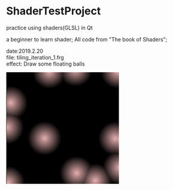 # ShaderTestProject
practice using shaders(GLSL) in Qt

a beginner to learn shader;
All code from "The book of Shaders";

date:2019.2.20   
file: tiling_iteration_1.frg   
effect: Draw some floating balls  

![image](https://github.com/BruceMann/ShaderTestProject/blob/master/gif/fSwXJBJuKl.gif)
